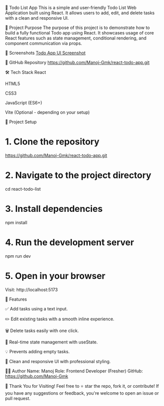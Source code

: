 📝 Todo List App
This is a simple and user-friendly Todo List Web Application built using React. It allows users to add, edit, and delete tasks with a clean and responsive UI.

🚀 Project Purpose
The purpose of this project is to demonstrate how to build a fully functional Todo app using React. It showcases usage of core React features such as state management, conditional rendering, and component communication via props.

📸 Screenshots
[Todo App UI Screenshot](./Screenshot/todo-screenshot.png)


🔗 GitHub Repository
https://github.com/Manoj-Gmk/react-todo-app.git

🛠️ Tech Stack
React

HTML5

CSS3

JavaScript (ES6+)

Vite (Optional - depending on your setup)

📁 Project Setup

# 1. Clone the repository
https://github.com/Manoj-Gmk/react-todo-app.git

# 2. Navigate to the project directory
cd react-todo-list

# 3. Install dependencies
npm install

# 4. Run the development server
npm run dev

# 5. Open in your browser
Visit: http://localhost:5173

🧠 Features

✅ Add tasks using a text input.

✏️ Edit existing tasks with a smooth inline experience.

🗑️ Delete tasks easily with one click.

📝 Real-time state management with useState.

💡 Prevents adding empty tasks.

🎨 Clean and responsive UI with professional styling.


🙋‍♂️ Author
Name: Manoj
Role: Frontend Developer (Fresher)
GitHub: https://github.com/Manoj-Gmk

🌟 Thank You for Visiting!
Feel free to ⭐ star the repo, fork it, or contribute! If you have any suggestions or feedback, you're welcome to open an issue or pull request.

